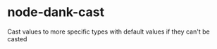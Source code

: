 node-dank-cast
==============

Cast values to more specific types with default values if they can't be casted
